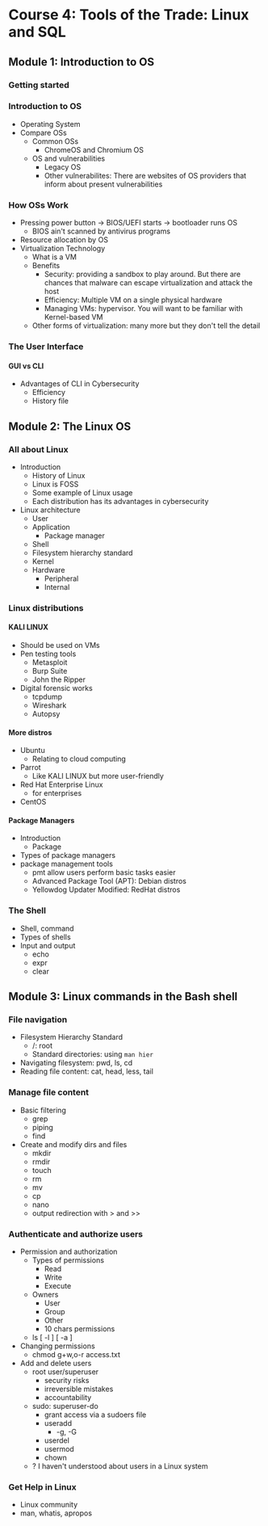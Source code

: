 # Course 4: Tools of the Trade: Linux and SQL

## Module 1: Introduction to OS

### Getting started

### Introduction to OS

- Operating System
- Compare OSs
  - Common OSs
    - ChromeOS and Chromium OS
  - OS and vulnerabilities
    - Legacy OS
    - Other vulnerabilites: There are websites of OS providers that inform about present vulnerabilities

### How OSs Work

- Pressing power button -> BIOS/UEFI starts -> bootloader runs OS
  - BIOS ain't scanned by antivirus programs
- Resource allocation by OS
- Virtualization Technology
  - What is a VM
  - Benefits
    - Security: providing a sandbox to play around. But there are chances that malware can escape virtualization and attack the host
    - Efficiency: Multiple VM on a single physical hardware
    - Managing VMs: hypervisor. You will want to be familiar with Kernel-based VM
  - Other forms of virtualization: many more but they don't tell the detail

### The User Interface

#### GUI vs CLI

- Advantages of CLI in Cybersecurity
  - Efficiency
  - History file

## Module 2: The Linux OS

### All about Linux

- Introduction
  - History of Linux
  - Linux is FOSS
  - Some example of Linux usage
  - Each distribution has its advantages in cybersecurity
- Linux architecture
  - User
  - Application
    - Package manager
  - Shell
  - Filesystem hierarchy standard
  - Kernel
  - Hardware
    - Peripheral
    - Internal

### Linux distributions

#### KALI LINUX

- Should be used on VMs
- Pen testing tools
  - Metasploit
  - Burp Suite
  - John the Ripper
- Digital forensic works
  - tcpdump
  - Wireshark
  - Autopsy

#### More distros

- Ubuntu
  - Relating to cloud computing
- Parrot
  - Like KALI LINUX but more user-friendly
- Red Hat Enterprise Linux
  - for enterprises
- CentOS

#### Package Managers

- Introduction
  - Package
- Types of package managers
- package management tools
  - pmt allow users perform basic tasks easier
  - Advanced Package Tool (APT): Debian distros
  - Yellowdog Updater Modified: RedHat distros

### The Shell

- Shell, command
- Types of shells
- Input and output
  - echo
  - expr
  - clear

## Module 3: Linux commands in the Bash shell

### File navigation

- Filesystem Hierarchy Standard
  - /: root
  - Standard directories: using `man hier`
- Navigating filesystem: pwd, ls, cd
- Reading file content: cat, head, less, tail

### Manage file content

- Basic filtering
  - grep
  - piping
  - find
- Create and modify dirs and files
  - mkdir
  - rmdir
  - touch
  - rm
  - mv
  - cp
  - nano
  - output redirection with > and >>

### Authenticate and authorize users

- Permission and authorization
  - Types of permissions
    - Read
    - Write
    - Execute
  - Owners
    - User
    - Group
    - Other
    - 10 chars permissions
  - ls [ -l ] [ -a ]
- Changing permissions
  - chmod g+w,o-r access.txt
- Add and delete users
  - root user/superuser
    - security risks
    - irreversible mistakes
    - accountability
  - sudo: superuser-do
    - grant access via a sudoers file
    - useradd
      - -g, -G
    - userdel
    - usermod
    - chown
  - ? I haven't understood about users in a Linux system

### Get Help in Linux

- Linux community
- man, whatis, apropos
  
